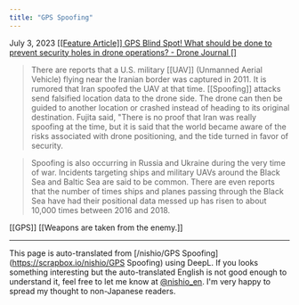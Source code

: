 ```yaml
---
title: "GPS Spoofing"
---
```


July 3, 2023 [[[Feature Article]] GPS Blind Spot! What should be done to prevent security holes in drone operations? - Drone Journal []](https://drone-journal.impress.co.jp/docs/special/1185258.html)
> There are reports that a U.S. military [[UAV]] (Unmanned Aerial Vehicle) flying near the Iranian border was captured in 2011. It is rumored that Iran spoofed the UAV at that time.
> [[Spoofing]] attacks send falsified location data to the drone side. The drone can then be guided to another location or crashed instead of heading to its original destination.
> Fujita said, "There is no proof that Iran was really spoofing at the time, but it is said that the world became aware of the risks associated with drone positioning, and the tide turned in favor of security.

> Spoofing is also occurring in Russia and Ukraine during the very time of war. Incidents targeting ships and military UAVs around the Black Sea and Baltic Sea are said to be common. There are even reports that the number of times ships and planes passing through the Black Sea have had their positional data messed up has risen to about 10,000 times between 2016 and 2018.

[[GPS]]
[[Weapons are taken from the enemy.]]

---
This page is auto-translated from [/nishio/GPS Spoofing](https://scrapbox.io/nishio/GPS Spoofing) using DeepL. If you looks something interesting but the auto-translated English is not good enough to understand it, feel free to let me know at [@nishio_en](https://twitter.com/nishio_en). I'm very happy to spread my thought to non-Japanese readers.